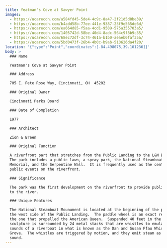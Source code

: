 ```yaml
---
title: Yeatman's Cove at Sawyer Point
images:
  - https://ucarecdn.com/a584fd45-5de4-4c9c-8a47-2f21d5d8be39/
  - https://ucarecdn.com/b4add58b-77ee-441e-9387-23f9e565de6d/
  - https://ucarecdn.com/ea664d85-f5aa-4cd1-9509-575a355703a5/
  - https://ucarecdn.com/1405742d-58be-40d4-8adc-564c9f8b9c35/
  - https://ucarecdn.com/68ec72df-3c74-461a-b1b0-aeaeb0faf35a/
  - https://ucarecdn.com/5bd0473f-26b4-4b0c-b9ab-510626da4f20/
location: '{"type":"Point","coordinates":[-84.498075,39.101236]}'
body: >
  ### Name

  Yeatman's Cove at Sawyer Point

  ### Address

  705 E. Pete Rose Way, Cincinnati, OH  45202

  ### Original Owner

  Cincinnati Parks Board

  ### Date of Completion

  1977

  ### Architect

  Zion & Breen

  ### Original Function

  A riverfront part that stretches from the Public Landing to the L&N Bridge. 
  The park includes a public lawn, a spray park, the National Steamboat
  Memorial, and the Serpentine Wall.  It is frequently used as the center of
  public events on the riverfront.

  ### Significance

  The park was the first development on the riverfront to provide public access
  to the river.  

  ### Unique Features

  The National Steamboat Mounument is located at the beginning of the park on
  the west side of the Public Landing.  The paddle wheel is an exact replica of
  the one that propelled the American Queen.  Suspended 40 feet in the air, the
  sculpture is surrounded by 24 metal stacks that are whistles to emulate the
  sounds of a riverboat in what is known as the Dan and Susan Pfau Whistle
  Grove.  The whistles are triggered by motion, and they emit steam as they
  sound.
---
```

